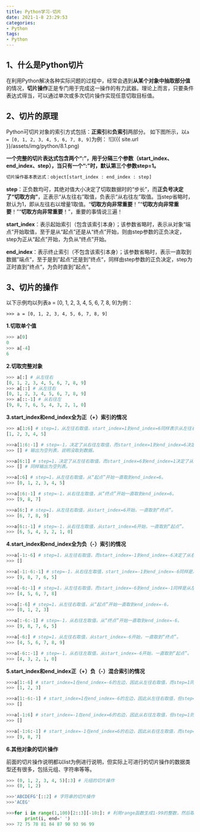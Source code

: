 ```yaml
---
title: Python学习-切片
date: 2021-1-8 23:29:53
categories:
- Python
tags:
- Python
---
```


## 1、什么是Python切片

​    在利用Python解决各种实际问题的过程中，经常会遇到**从某个对象中抽取部分值**的情况，**切片操作**正是专门用于完成这一操作的有力武器。理论上而言，只要条件表达式得当，可以通过单次或多次切片操作实现任意切取目标值。

## 2、切片的原理

Python可切片对象的索引方式包括：**正索引**和**负索引**两部分。
如下图所示，以`a = [0, 1, 2, 3, 4, 5, 6, 7, 8, 9]`为例：
![]({{ site.url }}/assets/img/python/8.1.png)


**一个完整的切片表达式包含两个“:”，用于分隔三个参数（start_index、end_index、step），当只有一个“:”时，默认第三个参数step=1。**

```python
切片操作基本表达式：object[start_index : end_index : step]
```

**step**：正负数均可，其绝对值大小决定了切取数据时的“步长”，而**正负号决定了“切取方向”**，正表示“从左往右”取值，负表示“从右往左”取值。当step省略时，默认为1，即从左往右以增量1取值。“**切取方向非常重要**！”“**切取方向非常重要**！”“**切取方向非常重要**！”，重要的事情说三遍！

**start_index**：表示起始索引（包含该索引本身）；该参数省略时，表示从对象“端点”开始取值，至于是从“起点”还是从“终点”开始，则由step参数的正负决定，step为正从“起点”开始，为负从“终点”开始。

**end_index**：表示终止索引（不包含该索引本身）；该参数省略时，表示一直取到数据”端点“，至于是到”起点“还是到”终点“，同样由step参数的正负决定，step为正时直到”终点“，为负时直到”起点“。

## 3、切片的操作

以下示例均以列表a = [0, 1, 2, 3, 4, 5, 6, 7, 8, 9]为例：

`>>> a = [0, 1, 2, 3, 4, 5, 6, 7, 8, 9]`

**1.切取单个值**

```python
>>> a[0]
0
>>> a[-4]
6
```

**2.切取完整对象**

```python
>>> a[:] # 从左往右
[0, 1, 2, 3, 4, 5, 6, 7, 8, 9]
>>> a[::] # 从左往右
[0, 1, 2, 3, 4, 5, 6, 7, 8, 9]
>>> a[::-1] # 从右往左
[9, 8, 7, 6, 5, 4, 3, 2, 1, 0]
```

**3.start_index和end_index全为正（+）索引的情况**

```python
>>> a[1:6] # step=1，从左往右取值，start_index=1到end_index=6同样表示从左往右取值。
[1, 2, 3, 4, 5]

>>>a[1:6:-1] # step=-1，决定了从右往左取值，而start_index=1到end_index=6决定了从左往右取值，两者矛盾。
>>> [] # 输出为空列表，说明没取到数据。

>>>a[6:1] # step=1，决定了从左往右取值，而start_index=6到end_index=1决定了从右往左取值，两者矛盾。
>>> [] # 同样输出为空列表。

>>>a[:6] # step=1，从左往右取值，从“起点”开始一直取到end_index=6。
>>> [0, 1, 2, 3, 4, 5]

>>>a[:6:-1] # step=-1，从右往左取值，从“终点”开始一直取到end_index=6。
>>> [9, 8, 7]

>>>a[6:] # step=1，从左往右取值，从start_index=6开始，一直取到“终点”。
>>> [6, 7, 8, 9]

>>>a[6::-1] # step=-1，从右往左取值，从start_index=6开始，一直取到“起点”。
>>> [6, 5, 4, 3, 2, 1, 0]
```

**4.start_index和end_index全为负（-）索引的情况**

```python
>>>a[-1:-6] # step=1，从左往右取值，而start_index=-1到end_index=-6决定了从右往左取值，两者矛盾。
>>> []

>>>a[-1:-6:-1] # step=-1，从右往左取值，start_index=-1到end_index=-6同样是从右往左取值。
>>> [9, 8, 7, 6, 5]

>>>a[-6:-1] # step=1，从左往右取值，而start_index=-6到end_index=-1同样是从左往右取值。
>>> [4, 5, 6, 7, 8]

>>>a[:-6] # step=1，从左往右取值，从“起点”开始一直取到end_index=-6。
>>> [0, 1, 2, 3]

>>>a[:-6:-1] # step=-1，从右往左取值，从“终点”开始一直取到end_index=-6。
>>> [9, 8, 7, 6, 5]

>>>a[-6:] # step=1，从左往右取值，从start_index=-6开始，一直取到“终点”。
>>> [4, 5, 6, 7, 8, 9]

>>>a[-6::-1] # step=-1，从右往左取值，从start_index=-6开始，一直取到“起点”。
>>> [4, 3, 2, 1, 0]
```

**5.start_index和end_index正（+）负（-）混合索引的情况**

```python
>>>a[1:-6] # start_index=1在end_index=-6的左边，因此从左往右取值，而step=1同样决定了从左往右取值。
>>> [1, 2, 3]

>>>a[1:-6:-1] # start_index=1在end_index=-6的左边，因此从左往右取值，但step=-则决定了从右往左取值，两者矛盾。
>>> []

>>>a[-1:6] # start_index=-1在end_index=6的右边，因此从右往左取值，但step=1则决定了从左往右取值，两者矛盾。
>>> []

>>>a[-1:6:-1] # start_index=-1在end_index=6的右边，因此从右往左取值，而step=-1同样决定了从右往左取值。
>>> [9, 8, 7]
```

**6.其他对象的切片操作**

前面的切片操作说明都以list为例进行说明，但实际上可进行的切片操作的数据类型还有很多，包括元组、字符串等等。

```python
>>> (0, 1, 2, 3, 4, 5)[:3] # 元组的切片操作
>>> (0, 1, 2)

>>>'ABCDEFG'[::2] # 字符串的切片操作
>>>'ACEG'

>>>for i in range(1,100)[2::3][-10:]: # 利用range函数生成1-99的整数，然后取3的倍数，再取最后十个。
       print(i, end=' ')
>>> 72 75 78 81 84 87 90 93 96 99
```

